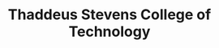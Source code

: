 ---
layout: repo
title: "Thaddeus Stevens College of Technology"
id: 14351
permalink: repos/14351/
---